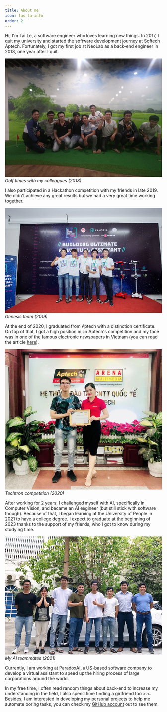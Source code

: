 ```yaml
---
title: About me
icon: fas fa-info
order: 2
---
```


Hi, I'm Tai Le, a software engineer who loves learning new things. In 2017, I quit my university and started the software development journey at Softech Aptech. Fortunately, I got my first job at NeoLab as a back-end engineer in 2018, one year after I quit.

![Neolab](/assets/img/about/neolab.jpg)
_Golf times with my colleagues (2018)_

I also participated in a Hackathon competition with my friends in late 2019. We didn't achieve any great results but we had a very great time working together.

![Neolab](/assets/img/about/hackathon.jpg)
_Genesis team (2019)_

At the end of 2020, I graduated from Aptech with a distinction certificate. On top of that, I got a high position in an Aptech's competition and my face was in one of the famous electronic newspapers in Vietnam (you can read the article [here](https://dantri.com.vn/giao-duc-huong-nghiep/hoc-vien-viet-nam-gianh-giai-tai-cuoc-thi-cong-nghe-cua-aptech-toan-cau-20200514134857752.htm)).

![Techtron](/assets/img/about/techtron.jpg)
_Techtron competition (2020)_

After working for 2 years, I challenged myself with AI, specifically in Computer Vision, and became an AI engineer (but still stick with software though). Because of that, I began learning at the University of People in 2021 to have a college degree. I expect to graduate at the beginning of 2023 thanks to the support of my friends, who I got to know during my studying time.

![GreenLabs](/assets/img/about/greenlabs.jpg)
_My AI teammates (2021)_

Currently, I am working at [ParadoxAI](https://www.paradox.ai/), a US-based software company to develop a virtual assistant to speed up the hiring process of large corporations around the world.

In my free time, I often read random things about back-end to increase my understanding in the field, I also spend time finding a girlfriend too >.<. Besides, I am interested in developing my personal projects to help me automate boring tasks, you can check my [GitHub account](https://github.com/tailtq?tab=repositories) out to see them.

